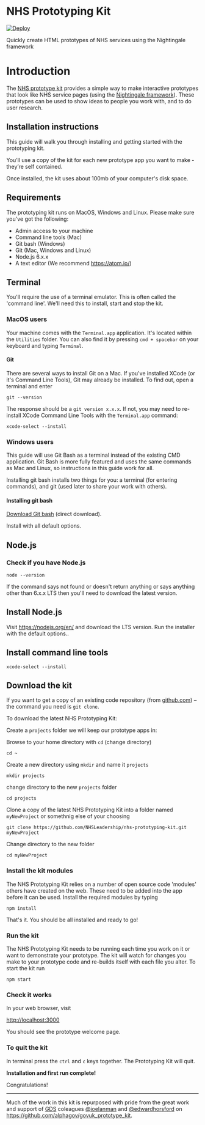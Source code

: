 # NHS Prototyping Kit
[![Deploy](https://www.herokucdn.com/deploy/button.png)](https://heroku.com/deploy)

Quickly create HTML prototypes of NHS services using the Nightingale framework

# Introduction
The [NHS prototype kit](https://github.com/NHSLeadership/nhs-prototyping-kit/) provides a simple way to make interactive prototypes that look like NHS service pages (using the [Nightingale framework](https://github.com/NHSLeadership/nightingale)). These prototypes can be used to show ideas to people you work with, and to do user research.

## Installation instructions

This guide will walk you through installing and getting started with the prototyping kit.

You’ll use a copy of the kit for each new prototype app you want to make - they’re self contained.

Once installed, the kit uses about 100mb of your computer's disk space.

## Requirements

The prototyping kit runs on MacOS, Windows and Linux. Please make sure you've
got the following:

- Admin access to your machine
- Command line tools (Mac)
- Git bash (Windows)
- Git (Mac, Windows and Linux)
- Node.js 6.x.x
- A text editor (We recommend https://atom.io/)

## Terminal

You'll require the use of a terminal emulator. This is often called the 'command
line'. We'll need this to install, start and stop the kit.

### MacOS users

Your machine comes with the ```Terminal.app``` application. It's located within
the ```Utilities``` folder. You can also find it by pressing ```cmd + spacebar``` on your keyboard and typing `Terminal`.

#### Git

There are several ways to install Git on a Mac. If you've installed XCode (or it's Command Line Tools), Git may already be installed. To find out, open a terminal and enter

```git --version```

The response should be a `git version x.x.x`. If not, you may need to re-install XCode Command Line Tools with the `Terminal.app` command:

```xcode-select --install```


### Windows users

This guide will use Git Bash as a terminal instead of the existing CMD application. Git Bash is more fully featured and uses the same commands as Mac and Linux, so instructions in this guide work for all.

Installing git bash installs two things for you: a terminal (for entering commands), and git (used later to share your work with others).

#### Installing git bash
[Download Git bash](https://git-scm.com/download/win) (direct download).

Install with all default options.


## Node.js
### Check if you have Node.js

```node --version```

If the command says not found or doesn't return anything or says anything other
than 6.x.x LTS then you'll need to download the latest version.

## Install Node.js
Visit https://nodejs.org/en/ and download the LTS version. Run the installer
with the default options..

## Install command line tools
```xcode-select --install```

## Download the kit

If you want to get a copy of an existing code repository (from [github.com](https://github.com)) – the command you need is `git clone`.

To download the latest NHS Prototyping Kit:

Create a `projects` folder we will keep our prototype apps in:

Browse to your home directory with `cd` (change directory)

```cd ~```

Create a new directory using `mkdir` and name it `projects`

```mkdir projects```

change directory to the new `projects` folder

```cd projects```

Clone a copy of the latest NHS Prototyping Kit into a folder named `myNewProject` or somethnig else of your choosing

```git clone https://github.com/NHSLeadership/nhs-prototyping-kit.git myNewProject```

Change directory to the new folder

```cd myNewProject```

### Install the kit modules
The NHS Prototyping Kit relies on a number of open source code 'modules' others have created on the web. These need to be added into the app before it can be used. Install the required modules by typing

```npm install```

That's it. You should be all installed and ready to go!

### Run the kit
The NHS Prototyping Kit needs to be running each time you work on it or want to demonstrate your prototype. The kit will watch for changes you make to your prototype code and re-builds itself with each file you alter. To start the kit run

```npm start```

### Check it works

In your web browser, visit

[http://localhost:3000](http://localhost:3000)

You should see the prototype welcome page.

### To quit the kit

In terminal press the `ctrl` and `c` keys together. The Prototyping Kit will quit.

**Installation and first run complete!**

Congratulations!

---

Much of the work in this kit is repurposed with pride from the great work and support of [GDS](https://github.com/alphagov) coleagues [@joelanman](https://github.com/joelanman) and [@edwardhorsford](https://github.com/edwardhorsford) on https://github.com/alphagov/govuk_prototype_kit.
